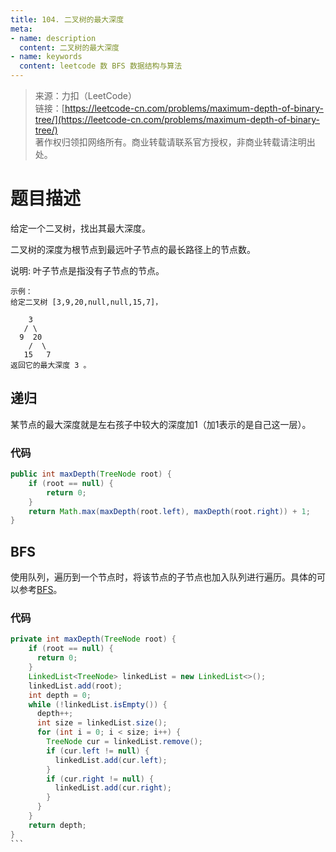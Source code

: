 ```yaml
---
title: 104. 二叉树的最大深度
meta:
- name: description 
  content: 二叉树的最大深度
- name: keywords
  content: leetcode 数 BFS 数据结构与算法
---
```

> 来源：力扣（LeetCode）  
链接：[https://leetcode-cn.com/problems/maximum-depth-of-binary-tree/](https://leetcode-cn.com/problems/maximum-depth-of-binary-tree/)  
著作权归领扣网络所有。商业转载请联系官方授权，非商业转载请注明出处。

# 题目描述
给定一个二叉树，找出其最大深度。

二叉树的深度为根节点到最远叶子节点的最长路径上的节点数。

说明: 叶子节点是指没有子节点的节点。
```
示例：
给定二叉树 [3,9,20,null,null,15,7]，

    3
   / \
  9  20
    /  \
   15   7
返回它的最大深度 3 。
```
## 递归
某节点的最大深度就是左右孩子中较大的深度加1（加1表示的是自己这一层）。
### 代码
```java
public int maxDepth(TreeNode root) {
    if (root == null) {
        return 0;
    }
    return Math.max(maxDepth(root.left), maxDepth(root.right)) + 1;
}
```

## BFS
使用队列，遍历到一个节点时，将该节点的子节点也加入队列进行遍历。具体的可以参考[BFS](https://baike.baidu.com/item/%E5%AE%BD%E5%BA%A6%E4%BC%98%E5%85%88%E6%90%9C%E7%B4%A2/5224802?fromtitle=BFS&fromid=542084&fr=aladdin)。
### 代码
````java
private int maxDepth(TreeNode root) {
    if (root == null) {
      return 0;
    }
    LinkedList<TreeNode> linkedList = new LinkedList<>();
    linkedList.add(root);
    int depth = 0;
    while (!linkedList.isEmpty()) {
      depth++;
      int size = linkedList.size();
      for (int i = 0; i < size; i++) {
        TreeNode cur = linkedList.remove();
        if (cur.left != null) {
          linkedList.add(cur.left);
        }
        if (cur.right != null) {
          linkedList.add(cur.right);
        }
      }
    }
    return depth;
}
```